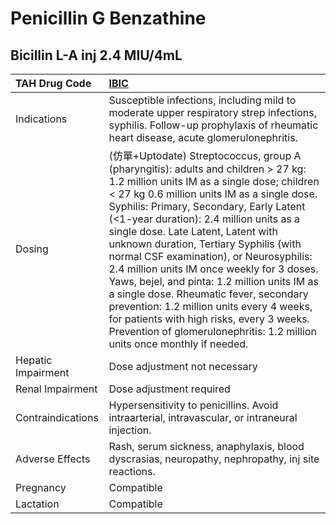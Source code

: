 # Penicillin G Benzathine

## Bicillin L-A inj 2.4 MIU/4mL

| TAH Drug Code      | [IBIC](https://www.tahsda.org.tw/drugs/hissearch.php?drug_code=IBIC)                                                                                                                                                                                                                                                                                                                                                                                                                                                                                                                                                                                                                                             |
|:-------------------|:-----------------------------------------------------------------------------------------------------------------------------------------------------------------------------------------------------------------------------------------------------------------------------------------------------------------------------------------------------------------------------------------------------------------------------------------------------------------------------------------------------------------------------------------------------------------------------------------------------------------------------------------------------------------------------------------------------------------|
| Indications        | Susceptible infections, including mild to moderate upper respiratory strep infections, syphilis. Follow-up prophylaxis of rheumatic heart disease, acute glomerulonephritis.                                                                                                                                                                                                                                                                                                                                                                                                                                                                                                                                     |
| Dosing             | (仿單+Uptodate) Streptococcus, group A (pharyngitis): adults and children > 27 kg: 1.2 million units IM as a single dose; children < 27 kg 0.6 million units IM as a single dose. Syphilis: Primary, Secondary, Early Latent (<1-year duration): 2.4 million units as a single dose. Late Latent, Latent with unknown duration, Tertiary Syphilis (with normal CSF examination), or Neurosyphilis: 2.4 million units IM once weekly for 3 doses. Yaws, bejel, and pinta: 1.2 million units IM as a single dose. Rheumatic fever, secondary prevention: 1.2 million units every 4 weeks, for patients with high risks, every 3 weeks. Prevention of glomerulonephritis: 1.2 million units once monthly if needed. |
| Hepatic Impairment | Dose adjustment not necessary                                                                                                                                                                                                                                                                                                                                                                                                                                                                                                                                                                                                                                                                                    |
| Renal Impairment   | Dose adjustment required                                                                                                                                                                                                                                                                                                                                                                                                                                                                                                                                                                                                                                                                                         |
| Contraindications  | Hypersensitivity to penicillins. Avoid intraarterial, intravascular, or intraneural injection.                                                                                                                                                                                                                                                                                                                                                                                                                                                                                                                                                                                                                   |
| Adverse Effects    | Rash, serum sickness, anaphylaxis, blood dyscrasias, neuropathy, nephropathy, inj site reactions.                                                                                                                                                                                                                                                                                                                                                                                                                                                                                                                                                                                                                |
| Pregnancy          | Compatible                                                                                                                                                                                                                                                                                                                                                                                                                                                                                                                                                                                                                                                                                                       |
| Lactation          | Compatible                                                                                                                                                                                                                                                                                                                                                                                                                                                                                                                                                                                                                                                                                                       |

